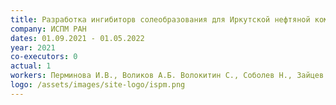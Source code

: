 ```yaml
---
title: Разработка ингибиторв солеобразования для Иркутской нефтяной компании
company: ИСПМ РАН
dates: 01.09.2021 - 01.05.2022
year: 2021
co-executors: 0
actual: 1
workers: Перминова И.В., Воликов А.Б. Волокитин С., Соболев Н., Зайцев К.
logo: /assets/images/site-logo/ispm.png
---
```

